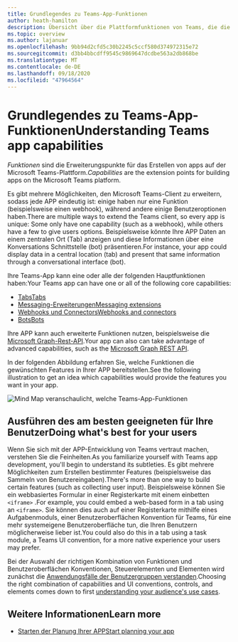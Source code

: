 ```yaml
---
title: Grundlegendes zu Teams-App-Funktionen
author: heath-hamilton
description: Übersicht über die Plattformfunktionen von Teams, die die Erweiterungspunkte für das Erstellen von Microsoft Teams-apps darstellen.
ms.topic: overview
ms.author: lajanuar
ms.openlocfilehash: 9bb94d2cfd5c30b2245c5ccf580d374972315e72
ms.sourcegitcommit: d3bb4bbcdff9545c9869647dcdbe563a2db868be
ms.translationtype: MT
ms.contentlocale: de-DE
ms.lasthandoff: 09/18/2020
ms.locfileid: "47964564"
---
```

# <a name="understanding-teams-app-capabilities"></a><span data-ttu-id="0e119-103">Grundlegendes zu Teams-App-Funktionen</span><span class="sxs-lookup"><span data-stu-id="0e119-103">Understanding Teams app capabilities</span></span>

<span data-ttu-id="0e119-104">*Funktionen* sind die Erweiterungspunkte für das Erstellen von apps auf der Microsoft Teams-Plattform.</span><span class="sxs-lookup"><span data-stu-id="0e119-104">*Capabilities* are the extension points for building apps on the Microsoft Teams platform.</span></span>

<span data-ttu-id="0e119-105">Es gibt mehrere Möglichkeiten, den Microsoft Teams-Client zu erweitern, sodass jede APP eindeutig ist: einige haben nur eine Funktion (beispielsweise einen webhook), während andere einige Benutzeroptionen haben.</span><span class="sxs-lookup"><span data-stu-id="0e119-105">There are multiple ways to extend the Teams client, so every app is unique: Some only have one capability (such as a webhook), while others have a few to give users options.</span></span> <span data-ttu-id="0e119-106">Beispielsweise könnte Ihre APP Daten an einem zentralen Ort (Tab) anzeigen und diese Informationen über eine Konversations Schnittstelle (bot) präsentieren.</span><span class="sxs-lookup"><span data-stu-id="0e119-106">For instance, your app could display data in a central location (tab) and present that same information through a conversational interface (bot).</span></span>

<span data-ttu-id="0e119-107">Ihre Teams-App kann eine oder alle der folgenden Hauptfunktionen haben:</span><span class="sxs-lookup"><span data-stu-id="0e119-107">Your Teams app can have one or all of the following core capabilities:</span></span>

* [<span data-ttu-id="0e119-108">Tabs</span><span class="sxs-lookup"><span data-stu-id="0e119-108">Tabs</span></span>](../tabs/what-are-tabs.md)
* [<span data-ttu-id="0e119-109">Messaging-Erweiterungen</span><span class="sxs-lookup"><span data-stu-id="0e119-109">Messaging extensions</span></span>](../messaging-extensions/what-are-messaging-extensions.md)
* [<span data-ttu-id="0e119-110">Webhooks und Connectors</span><span class="sxs-lookup"><span data-stu-id="0e119-110">Webhooks and connectors</span></span>](../webhooks-and-connectors/what-are-webhooks-and-connectors.md)
* [<span data-ttu-id="0e119-111">Bots</span><span class="sxs-lookup"><span data-stu-id="0e119-111">Bots</span></span>](../bots/what-are-bots.md)

<span data-ttu-id="0e119-112">Ihre APP kann auch erweiterte Funktionen nutzen, beispielsweise die [Microsoft Graph-Rest-API](../graph-api/rsc/resource-specific-consent.md).</span><span class="sxs-lookup"><span data-stu-id="0e119-112">Your app can also can take advantage of advanced capabilities, such as the [Microsoft Graph REST API](../graph-api/rsc/resource-specific-consent.md).</span></span>

<span data-ttu-id="0e119-113">In der folgenden Abbildung erfahren Sie, welche Funktionen die gewünschten Features in Ihrer APP bereitstellen.</span><span class="sxs-lookup"><span data-stu-id="0e119-113">See the following illustration to get an idea which capabilities would provide the features you want in your app.</span></span>

![Mind Map veranschaulicht, welche Teams-App-Funktionen](doc-links/images/capabilities-overview.png)

## <a name="doing-whats-best-for-your-users"></a><span data-ttu-id="0e119-115">Ausführen des am besten geeigneten für Ihre Benutzer</span><span class="sxs-lookup"><span data-stu-id="0e119-115">Doing what's best for your users</span></span>

<span data-ttu-id="0e119-116">Wenn Sie sich mit der APP-Entwicklung von Teams vertraut machen, verstehen Sie die Feinheiten.</span><span class="sxs-lookup"><span data-stu-id="0e119-116">As you familiarize yourself with Teams app development, you'll begin to understand its subtleties.</span></span> <span data-ttu-id="0e119-117">Es gibt mehrere Möglichkeiten zum Erstellen bestimmter Features (beispielsweise das Sammeln von Benutzereingaben).</span><span class="sxs-lookup"><span data-stu-id="0e119-117">There's more than one way to build certain features (such as collecting user input).</span></span> <span data-ttu-id="0e119-118">Beispielsweise können Sie ein webbasiertes Formular in einer Registerkarte mit einem einbetten `<iframe>` .</span><span class="sxs-lookup"><span data-stu-id="0e119-118">For example, you could embed a web-based form in a tab using an `<iframe>`.</span></span> <span data-ttu-id="0e119-119">Sie können dies auch auf einer Registerkarte mithilfe eines Aufgabenmoduls, einer Benutzeroberflächen Konvention für Teams, für eine mehr systemeigene Benutzeroberfläche tun, die Ihren Benutzern möglicherweise lieber ist.</span><span class="sxs-lookup"><span data-stu-id="0e119-119">You could also do this in a tab using a task module, a Teams UI convention, for a more native experience your users may prefer.</span></span>

<span data-ttu-id="0e119-120">Bei der Auswahl der richtigen Kombination von Funktionen und Benutzeroberflächen Konventionen, Steuerelementen und Elementen wird zunächst die [Anwendungsfälle der Benutzergruppen verstanden](../concepts/design/understand-use-cases.md).</span><span class="sxs-lookup"><span data-stu-id="0e119-120">Choosing the right combination of capabilities and UI conventions, controls, and elements comes down to first [understanding your audience's use cases](../concepts/design/understand-use-cases.md).</span></span>

## <a name="learn-more"></a><span data-ttu-id="0e119-121">Weitere Informationen</span><span class="sxs-lookup"><span data-stu-id="0e119-121">Learn more</span></span>

* [<span data-ttu-id="0e119-122">Starten der Planung Ihrer APP</span><span class="sxs-lookup"><span data-stu-id="0e119-122">Start planning your app</span></span>](../concepts/extensibility-points.md)
